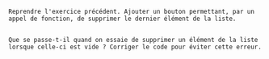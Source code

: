 

    Reprendre l'exercice précédent. Ajouter un bouton permettant, par un appel de fonction, de supprimer le dernier élément de la liste.


    Que se passe-t-il quand on essaie de supprimer un élément de la liste lorsque celle-ci est vide ? Corriger le code pour éviter cette erreur.

